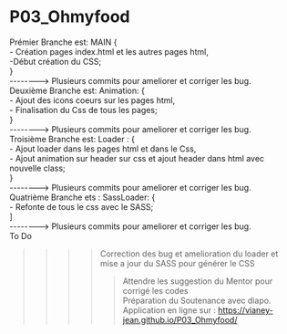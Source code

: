 # P03_Ohmyfood
Prémier Branche est: MAIN {</br>
                            - Création pages index.html et les autres pages html,<br>
                            -Début création du CSS;<br>
                            }<br>
 --------> Plusieurs commits pour ameliorer et corriger les bug.<br>
 Deuxième Branche est: Animation: {<br>
                                    - Ajout des icons coeurs sur les pages html, <br>
                                    - Finalisation du Css de tous les pages;<br>
                                    }<br>
--------> Plusieurs commits pour ameliorer et corriger les bug.<br>
 Troisième Branche est: Loader : {<br>
                                   - Ajout loader dans les pages html et dans le Css,<br>
                                   - Ajout animation sur header sur css et ajout header dans html avec nouvelle class;<br>
                                   }<br>
--------> Plusieurs commits pour ameliorer et corriger les bug.<br>
 Quatrième Branche ets : SassLoader: {<br>
                                      - Refonte de tous le css avec le SASS;<br>
                                      ]<br>
 --------> Plusieurs commits pour ameliorer et corriger les bug.<br>
 To Do
>>>> Correction des bug et amelioration du loader et mise a jour du SASS pour générer le CSS<br>
 >>>>>Attendre les suggestion du Mentor pour corrigé les codes<br>
 >>>>>Préparation du Soutenance avec diapo.<br>
Application en ligne sur : https://vianey-jean.github.io/P03_Ohmyfood/
